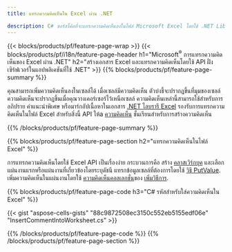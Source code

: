 ```yaml
---
title: แทรกความคิดเห็นใน Excel ผ่าน .NET

description: C# ซอร์สโค้ดที่จะแทรกความคิดเห็นลงในไฟล์ Microsoft Excel โดยใช้ .NET Library 
---
```

{{< blocks/products/pf/feature-page-wrap >}}
{{< blocks/products/pf/i18n/feature-page-header h1="Microsoft<sup>&reg;</sup> การแทรกความคิดเห็นของ Excel ผ่าน .NET" h2="สร้างเอกสาร Excel และแทรกความคิดเห็นโดยใช้ API ฝั่งเซิร์ฟเวอร์ในแอปพลิเคชันที่ใช้ .NET" >}}
{{% blocks/products/pf/feature-page-summary %}}

คุณสามารถเพิ่มความคิดเห็นลงในเซลล์ได้ เมื่อเซลล์มีความคิดเห็น ตัวบ่งชี้จะปรากฏขึ้นที่มุมของเซลล์ ความคิดเห็นจะปรากฏขึ้นเมื่อคุณวางเคอร์เซอร์ไว้เหนือเซลล์ ความคิดเห็นเหล่านี้สามารถใช้สำหรับการอภิปราย คำแนะนำพิเศษ หรือมาร์กอัปเนื้อหาในเอกสาร [.NET ไลบรารี Excel](/cells/net/) รองรับการแทรกความคิดเห็นในไฟล์ Excel สำหรับสิ่งนี้ API ให้a [ความคิดเห็น](https://reference.aspose.com/cells/net/aspose.cells/comment) ชั้นเรียนสำหรับการสร้างความคิดเห็น

{{% /blocks/products/pf/feature-page-summary %}}

{{% blocks/products/pf/feature-page-section h2="แทรกความคิดเห็นในไฟล์ Excel" %}}

การแทรกความคิดเห็นโดยใช้ Excel API เป็นเรื่องง่าย กระบวนการคือ สร้าง [คลาสเวิร์กบุค](https://reference.aspose.com/cells/net/aspose.cells/workbook) และเลือกแผ่นงานแรกหรือแผ่นงานที่เกี่ยวข้องโดยระบุดัชนี แทรกข้อมูลเซลล์ที่ต้องการโดยใช้ [วิธี PutValue](https://reference.aspose.com/cells/net/aspose.cells/cell/methods/putvalue/index). เพิ่มความคิดเห็นในแผ่นงานโดยใช้ [ความคิดเห็นคอลเลกชั่น](https://reference.aspose.com/cells/net/aspose.cells/commentcollection)ของ [เพิ่มวิธีการ](https://reference.aspose.com/cells/net/aspose.cells.commentcollection/add/methods/1).

{{% blocks/products/pf/feature-page-code h3="C# รหัสสำหรับใส่ความคิดเห็นใน Excel" %}}

{{< gist "aspose-cells-gists" "88c9872508ec3150c552eb5155edf06e" "InsertCommentIntoWorksheet.cs" >}}

{{% /blocks/products/pf/feature-page-code %}}
{{% /blocks/products/pf/feature-page-section %}}
